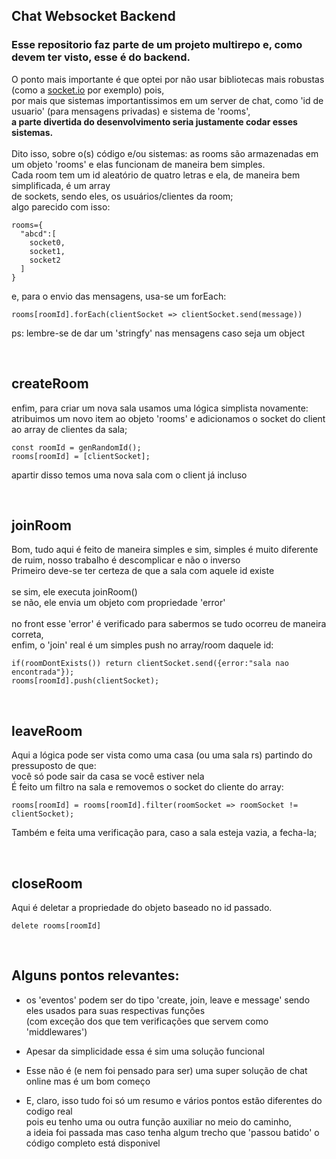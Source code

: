 ## Chat Websocket Backend
### Esse repositorio faz parte de um projeto multirepo e, como devem ter visto, esse é do backend.
O ponto mais importante é que optei por não usar bibliotecas mais robustas (como a [socket.io](https://socket.io/) por exemplo) pois,<br>
por mais que sistemas importantissimos em um server de chat, como 'id de usuario' (para mensagens privadas) e sistema de 'rooms', <br>
**a parte divertida do desenvolvimento seria justamente codar esses sistemas.**<br>
<br>
Dito isso, sobre o(s) código e/ou sistemas:
as rooms são armazenadas em um objeto 'rooms' e elas funcionam de maneira bem simples.<br>
Cada room tem um id aleatório de quatro letras e ela, de maneira bem simplificada, é um array<br>
de sockets, sendo eles, os usuários/clientes da room;<br>
algo parecido com isso:
``` 
rooms={
  "abcd":[
    socket0,
    socket1,
    socket2
  ]
}
```
e, para o envio das mensagens, usa-se um forEach:<br>
```
rooms[roomId].forEach(clientSocket => clientSocket.send(message))
```
ps: lembre-se de dar um 'stringfy' nas mensagens caso seja um object

<br>

## createRoom
enfim, para criar um nova sala usamos uma lógica simplista novamente:
atribuimos um novo item ao objeto 'rooms' e adicionamos o socket do client ao array de clientes da sala;
```
const roomId = genRandomId();
rooms[roomId] = [clientSocket];
```
apartir disso temos uma nova sala com o client já incluso

<br>

## joinRoom
Bom, tudo aqui é feito de maneira simples e sim, simples é muito diferente de ruim, nosso trabalho é descomplicar e não o inverso<br>
Primeiro deve-se ter certeza de que a sala com aquele id existe<br><br>
se sim, ele executa joinRoom()<br>
se não, ele envia um objeto com propriedade 'error'<br><br>
no front esse 'error' é verificado para sabermos se tudo ocorreu de maneira correta,<br>
enfim, o 'join' real é um simples push no array/room daquele id:
```
if(roomDontExists()) return clientSocket.send({error:"sala nao encontrada"});
rooms[roomId].push(clientSocket);
```
<br>

## leaveRoom
Aqui a lógica pode ser vista como uma casa (ou uma sala rs) partindo do pressuposto de que:<br>
você só pode sair da casa se você estiver nela<br>
É feito um filtro na sala e removemos o socket do cliente do array:
```
rooms[roomId] = rooms[roomId].filter(roomSocket => roomSocket != clientSocket);
```
Também e feita uma verificação para, caso a sala esteja vazia, a fecha-la;

<br>

## closeRoom
Aqui é deletar a propriedade do objeto baseado no id passado.
```
delete rooms[roomId]
```
<br>

## Alguns pontos relevantes:
- os 'eventos' podem ser do tipo 'create, join, leave e message' sendo eles usados para suas respectivas funções<br>
(com exceção dos que tem verificações que servem como 'middlewares')

- Apesar da simplicidade essa é sim uma solução funcional
- Esse não é (e nem foi pensado para ser) uma super solução de chat online mas é um bom começo
- E, claro, isso tudo foi só um resumo e vários pontos estão diferentes do codigo real<br>
pois eu tenho uma ou outra função auxiliar no meio do caminho,<br>
a ideia foi passada mas caso tenha algum trecho que 'passou batido' o código completo está disponivel
